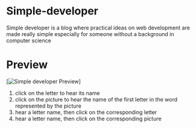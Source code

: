 # Simple-developer
Simple developer is a blog where practical ideas on web development are made really simple especially for 
someone without a background in computer science

# Preview
[![Simple developer Preview](http://res.cloudinary.com/dmyow6n0v/image/upload/v1515514123/Simple-dev_ibbv4f.jpg)]

1. click on the letter to hear its name
1. click on the picture to hear the name of the first letter in the word represented by the picture
1. hear a letter name, then click on the corresponding letter
1. hear a letter name, then click on the corresponding picture
